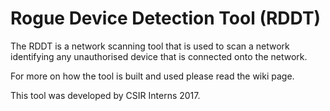 # Rogue Device Detection Tool (RDDT)

The RDDT is a network scanning tool that is used to scan a network identifying any unauthorised device that is connected onto the network.

For more on how the tool is built and used please read the wiki page.

This tool was developed by CSIR Interns 2017.
